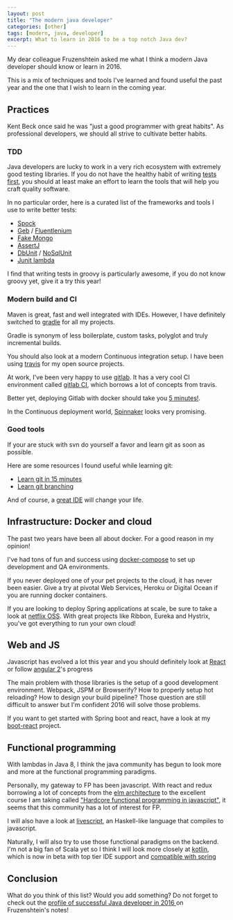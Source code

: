 ```yaml
---
layout: post
title: "The modern java developer"
categories: [other]
tags: [modern, java, developer]
excerpt: What to learn in 2016 to be a top notch Java dev?
---
```


My dear colleague Fruzenshtein asked me what
I think a modern Java developer should know or learn in 2016.

This is a mix of techniques and tools I've learned and found useful
the past year and the one that I wish to learn in the coming year.

## Practices

Kent Beck once said he was "just a good programmer with great habits".
As professional developers, we should all strive to cultivate better habits.

### TDD

Java developers are lucky to work in a very rich ecosystem with extremely good
testing libraries.
If you do not have the healthy habit of writing [tests first](http://martinfowler.com/bliki/TestDrivenDevelopment.html),
you should at least make an effort to learn the tools that will help you craft quality software.

In no particular order, here is a curated list of the frameworks and tools I use
to write better tests:

* [Spock](http://spockframework.github.io/spock/docs/1.0/index.html)
* [Geb](http://www.gebish.org/) / [Fluentlenium](https://github.com/FluentLenium/FluentLenium)
* [Fake Mongo](https://github.com/fakemongo/fongo)
* [AssertJ](http://joel-costigliola.github.io/assertj/)
* [DbUnit](http://dbunit.sourceforge.net/) / [NoSqlUnit](https://github.com/lordofthejars/nosql-unit)
* [Junit lambda](http://junit.org/junit-lambda.html)

I find that writing tests in groovy is particularly awesome, if you do not know groovy
yet, give it a try this year!

### Modern build and CI

Maven is great, fast and well integrated with IDEs.
However, I have definitely switched to [gradle](http://gradle.org/) for all
my projects.

Gradle is synonym of less boilerplate, custom tasks, polyglot and truly incremental
builds.

You should also look at a modern Continuous integration setup.
I have been using
[travis](https://docs.travis-ci.com/user/languages/java/) for my open source
projects.

At work, I've been very happy to use [gitlab](https://about.gitlab.com/). It
has a very cool CI environment called [gitlab CI](https://about.gitlab.com/gitlab-ci/),
which borrows a lot of concepts from travis.

Better yet, deploying Gitlab with docker should take you [5 minutes!](http://www.damagehead.com/docker-gitlab-ci/).

In the Continuous deployment world, [Spinnaker]( http://techblog.netflix.com/2015/11/global-continuous-delivery-with.html) looks
very promising.

### Good tools

If your are stuck with svn do yourself a favor and learn git as soon as possible.

Here are some resources I found useful while learning git:

* [Learn git in 15 minutes](https://try.github.io/)
* [Learn git branching](http://pcottle.github.io/learnGitBranching/)

And of course, a [great IDE](https://www.jetbrains.com/idea/) will change your life.


## Infrastructure: Docker and cloud

The past two years have been all about docker.
For a good reason in my opinion!

I've had tons of fun and success using [docker-compose](https://docs.docker.com/compose/)
to set up development and QA environments.

If you never deployed one of your pet projects to the cloud, it has never been easier.
Give a try at pivotal Web Services, Heroku or Digital Ocean if you are running docker
containers.

If you are looking to deploy Spring applications at scale, be sure to take a look at [netflix OSS](http://cloud.spring.io/spring-cloud-netflix/).
With great projects like Ribbon, Eureka and Hystrix, you've got everything to
run your own cloud!

## Web and JS

Javascript has evolved a lot this year and you should definitely look at
[React](https://facebook.github.io/react/) or follow [angular 2](http://www.infoq.com/news/2015/10/angular-connect-keynote-summary)'s progress

The main problem with those libraries is the setup of a good development environment.
Webpack, JSPM or Browserify? How to properly setup hot reloading?
How to design your build pipeline? Those question are still difficult to answer
but I'm confident 2016 will solve those problems.

If you want to get started with Spring boot and react, have a look at my
[boot-react](https://github.com/geowarin/boot-react) project.

## Functional programming

With lambdas in Java 8, I think the java community has begun to look more and
more at the functional programming paradigms.

Personally, my gateway to FP has been javascript.
With react and redux borrowing a lot of concepts from the [elm architecture](https://github.com/evancz/elm-architecture-tutorial/) to the
excellent course I am taking called ["Hardcore functional programming in javascript"](https://frontendmasters.com/courses/functional-javascript/),
it seems that this community has a lot of interest for FP.

I will also have a look at [livescript](http://livescript.net/), an Haskell-like
language that compiles to javascript.

Naturally, I will also try to use those functional paradigms on
the backend.
I'm not a big fan of Scala yet so I think I will look more closely at [kotlin](https://kotlinlang.org/), which is now in beta with top tier IDE support and [compatible with spring](https://kotlinlang.org/docs/tutorials/spring-boot-restful.html)

## Conclusion

What do you think of this list? Would you add something?
Do not forget to check out the [profile of successful Java developer in 2016
](http://fruzenshtein.com/successful-java-developer-2016) on Fruzenshtein's notes!
